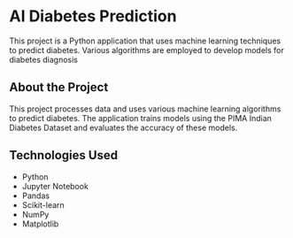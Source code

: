 # AI Diabetes Prediction
This project is a Python application that uses machine learning techniques to predict diabetes. Various algorithms are employed to develop models for diabetes diagnosis


## About the Project

This project processes data and uses various machine learning algorithms to predict diabetes. The application trains models using the PIMA Indian Diabetes Dataset and evaluates the accuracy of these models.


## Technologies Used

- Python
- Jupyter Notebook
- Pandas
- Scikit-learn
- NumPy
- Matplotlib

## 
